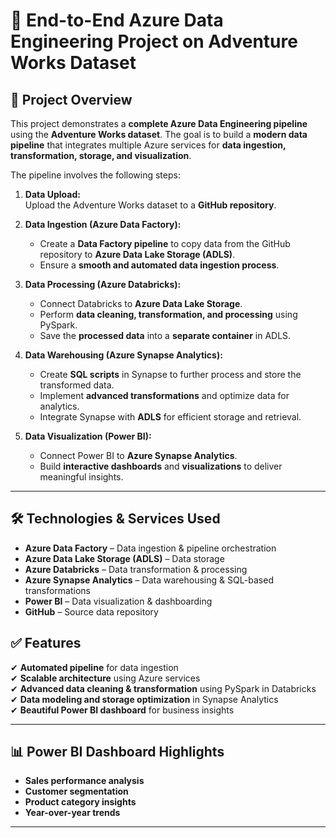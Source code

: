 # 🚀 End-to-End Azure Data Engineering Project on Adventure Works Dataset

## 📌 Project Overview
This project demonstrates a **complete Azure Data Engineering pipeline** using the **Adventure Works dataset**. The goal is to build a **modern data pipeline** that integrates multiple Azure services for **data ingestion, transformation, storage, and visualization**.

The pipeline involves the following steps:

1. **Data Upload:**  
   Upload the Adventure Works dataset to a **GitHub repository**.

2. **Data Ingestion (Azure Data Factory):**  
   - Create a **Data Factory pipeline** to copy data from the GitHub repository to **Azure Data Lake Storage (ADLS)**.  
   - Ensure a **smooth and automated data ingestion process**.

3. **Data Processing (Azure Databricks):**  
   - Connect Databricks to **Azure Data Lake Storage**.  
   - Perform **data cleaning, transformation, and processing** using PySpark.  
   - Save the **processed data** into a **separate container** in ADLS.

4. **Data Warehousing (Azure Synapse Analytics):**  
   - Create **SQL scripts** in Synapse to further process and store the transformed data.  
   - Implement **advanced transformations** and optimize data for analytics.  
   - Integrate Synapse with **ADLS** for efficient storage and retrieval.

5. **Data Visualization (Power BI):**  
   - Connect Power BI to **Azure Synapse Analytics**.  
   - Build **interactive dashboards** and **visualizations** to deliver meaningful insights.

---

## 🛠️ Technologies & Services Used
- **Azure Data Factory** – Data ingestion & pipeline orchestration  
- **Azure Data Lake Storage (ADLS)** – Data storage  
- **Azure Databricks** – Data transformation & processing  
- **Azure Synapse Analytics** – Data warehousing & SQL-based transformations  
- **Power BI** – Data visualization & dashboarding  
- **GitHub** – Source data repository  



## ✅ Features
✔ **Automated pipeline** for data ingestion  
✔ **Scalable architecture** using Azure services  
✔ **Advanced data cleaning & transformation** using PySpark in Databricks  
✔ **Data modeling and storage optimization** in Synapse Analytics  
✔ **Beautiful Power BI dashboard** for business insights  

---

## 📊 Power BI Dashboard Highlights
- **Sales performance analysis**
- **Customer segmentation**
- **Product category insights**
- **Year-over-year trends**

---
